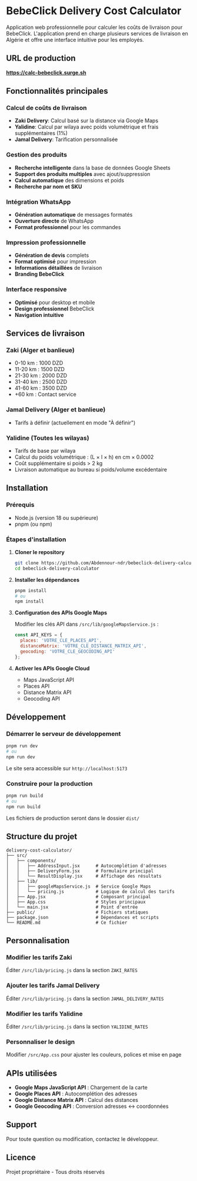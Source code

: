# BebeClick Delivery Cost Calculator

Application web professionnelle pour calculer les coûts de livraison pour BebeClick. L'application prend en charge plusieurs services de livraison en Algérie et offre une interface intuitive pour les employés.

## URL de production
**https://calc-bebeclick.surge.sh**

## Fonctionnalités principales

### Calcul de coûts de livraison
- **Zaki Delivery**: Calcul basé sur la distance via Google Maps
- **Yalidine**: Calcul par wilaya avec poids volumétrique et frais supplémentaires (1%)
- **Jamal Delivery**: Tarification personnalisée

### Gestion des produits
- **Recherche intelligente** dans la base de données Google Sheets
- **Support des produits multiples** avec ajout/suppression
- **Calcul automatique** des dimensions et poids
- **Recherche par nom et SKU**

### Intégration WhatsApp
- **Génération automatique** de messages formatés
- **Ouverture directe** de WhatsApp
- **Format professionnel** pour les commandes

### Impression professionnelle
- **Génération de devis** complets
- **Format optimisé** pour impression
- **Informations détaillées** de livraison
- **Branding BebeClick**

### Interface responsive
- **Optimisé** pour desktop et mobile
- **Design professionnel** BebeClick
- **Navigation intuitive**

## Services de livraison

### Zaki (Alger et banlieue)
- 0-10 km : 1000 DZD
- 11-20 km : 1500 DZD
- 21-30 km : 2000 DZD
- 31-40 km : 2500 DZD
- 41-60 km : 3500 DZD
- +60 km : Contact service

### Jamal Delivery (Alger et banlieue)
- Tarifs à définir (actuellement en mode "À définir")

### Yalidine (Toutes les wilayas)
- Tarifs de base par wilaya
- Calcul du poids volumétrique : (L × l × h) en cm × 0.0002
- Coût supplémentaire si poids > 2 kg
- Livraison automatique au bureau si poids/volume excédentaire

## Installation

### Prérequis
- Node.js (version 18 ou supérieure)
- pnpm (ou npm)

### Étapes d'installation

1. **Cloner le repository**
   ```bash
   git clone https://github.com/Abdennour-ndr/bebeclick-delivery-calculator.git
   cd bebeclick-delivery-calculator
   ```

2. **Installer les dépendances**
   ```bash
   pnpm install
   # ou
   npm install
   ```

3. **Configuration des APIs Google Maps**
   
   Modifier les clés API dans `/src/lib/googleMapsService.js` :
   ```javascript
   const API_KEYS = {
     places: 'VOTRE_CLE_PLACES_API',
     distanceMatrix: 'VOTRE_CLE_DISTANCE_MATRIX_API',
     geocoding: 'VOTRE_CLE_GEOCODING_API'
   };
   ```

4. **Activer les APIs Google Cloud**
   - Maps JavaScript API
   - Places API
   - Distance Matrix API
   - Geocoding API

## Développement

### Démarrer le serveur de développement
```bash
pnpm run dev
# ou
npm run dev
```

Le site sera accessible sur `http://localhost:5173`

### Construire pour la production
```bash
pnpm run build
# ou
npm run build
```

Les fichiers de production seront dans le dossier `dist/`

## Structure du projet

```
delivery-cost-calculator/
├── src/
│   ├── components/
│   │   ├── AddressInput.jsx      # Autocomplétion d'adresses
│   │   ├── DeliveryForm.jsx      # Formulaire principal
│   │   └── ResultDisplay.jsx     # Affichage des résultats
│   ├── lib/
│   │   ├── googleMapsService.js  # Service Google Maps
│   │   └── pricing.js            # Logique de calcul des tarifs
│   ├── App.jsx                   # Composant principal
│   ├── App.css                   # Styles principaux
│   └── main.jsx                  # Point d'entrée
├── public/                       # Fichiers statiques
├── package.json                  # Dépendances et scripts
└── README.md                     # Ce fichier
```

## Personnalisation

### Modifier les tarifs Zaki
Éditer `/src/lib/pricing.js` dans la section `ZAKI_RATES`

### Ajouter les tarifs Jamal Delivery
Éditer `/src/lib/pricing.js` dans la section `JAMAL_DELIVERY_RATES`

### Modifier les tarifs Yalidine
Éditer `/src/lib/pricing.js` dans la section `YALIDINE_RATES`

### Personnaliser le design
Modifier `/src/App.css` pour ajuster les couleurs, polices et mise en page

## APIs utilisées

- **Google Maps JavaScript API** : Chargement de la carte
- **Google Places API** : Autocomplétion des adresses
- **Google Distance Matrix API** : Calcul des distances
- **Google Geocoding API** : Conversion adresses ↔ coordonnées

## Support

Pour toute question ou modification, contactez le développeur.

## Licence

Projet propriétaire - Tous droits réservés

